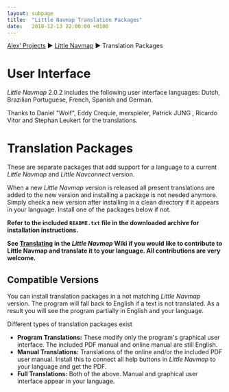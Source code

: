 ```yaml
---
layout: subpage
title:  "Little Navmap Translation Packages"
date:   2018-12-13 22:00:00 +0100
---
```

[Alex’ Projects](index.html) ►  [Little Navmap](littlenavmap.html) ► Translation Packages

# User Interface

_Little Navmap_ 2.0.2 includes the following user interface languages: Dutch, Brazilian Portuguese, French, Spanish and German.

Thanks to Daniel "Wolf", Eddy Crequie, merspieler, Patrick JUNG , Ricardo Vitor and Stephan Leukert for the translations.

# Translation Packages

These are separate packages that add support for a language to a current _Little Navmap_ and _Little Navconnect_ version.

When a new _Little Navmap_ version is released all present translations are added to the new version and installing a package is not needed anymore. Simply check a new version after installing in a clean directory if it appears in your language. Install one of the packages below if not.

**Refer to the included `README.txt` file in the downloaded archive for installation instructions.**

**See [Translating](https://github.com/albar965/littlenavmap/wiki/Translating) in the _Little Navmap_ Wiki if you would like to contribute to Little Navmap and translate it to your language. All contributions are very welcome.**

## Compatible Versions

You can install translation packages in a not matching _Little Navmap_ version. The program will fall back to English if a text is not translated. As a result you will see the program partially in English and your language.

Different types of translation packages exist

* **Program Translations:** These modify only the program's graphical user interface. The included PDF manual and online manual are still English.
* **Manual Translations:** Translations of the online and/or the included PDF user manual. Install this to connect all help buttons in _Little Navmap_ to your language and get the PDF.
* **Full Translations:** Both of the above. Manual and graphical user interface appear in your language.
